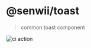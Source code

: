 # @senwii/toast
> common toast component

![ci action](https://github.com/senwii/toast/workflows/ci/badge.svg)
